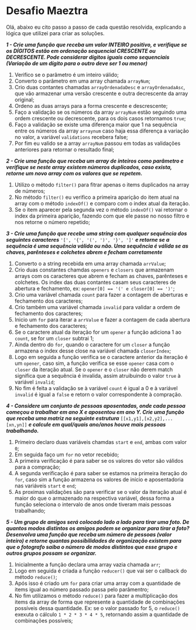 
# Desafio Maeztra

Olá, abaixo eu cito passo a passo de cada questão resolvida, explicando a lógica que utilizei para criar as soluções.

***1 - Crie uma função que receba um valor INTEIRO positivo, e verifique se os DÍGITOS estão em ordenação sequencial CRESCENTE ou DECRESCENTE. Pode considerar dígitos iguais como sequenciais (Variação de um dígito para o outro deve ser 1 ou menor)***

1. Verifico se o parâmetro é um inteiro válido;
2. Converto o parâmetro em uma array chamada `arrayNum`;
3. Crio duas contantes chamadas `arrayOrdenadaDesc` e `arrayOrdenadaAsc`, que vão armazenar uma versão crescente e outra decrescente da array original;
4. Ordeno as duas arrays para a forma crescente e descrescente;
5. Faço a validação se os números da array `arrayNum` estão seguindo uma ordem crescente ou decrescente, para os dois casos retornamos `true`;
6. Faço a validação se existe uma diferença maior que 1 na sequência entre os números da array `arraynum` caso haja essa diferença a variação no valor, a variável `validations` recebera false;
7. Por fim eu valido se a array `arrayNum` passou em todas as validações anteriores para retornar o resultado final;




***2 - Crie uma função que receba um array de inteiros como parâmetro e verifique se neste array existem números duplicados, caso exista, retorne um novo array com os valores que se repetem.***

1. Utilizo o método `filter()` para fitrar apenas o items duplicados na array de números;
2. No método `filter()` eu verifico a primeira aparição do item atual na array com o método `indexOf()` e comparo com o index atual da iteração.
3. Se o item aparecer pela segunda vez o método `indexOf()` vai retornar o index da primeira aparição, fazendo com que ele passe no nosso filtro e nos retorne o número repetido; 


***3 - Crie uma função que recebe uma string com qualquer sequência dos seguintes caracteres*** `'[', '{', '(', ')', '}', ']'` ***e retorne se a sequência é uma sequência válida ou não. Uma sequência é válida se as chaves, parênteses e colchetes abrem e fecham corretamente***

1. Converto o a string recebida em uma array chamada `arrValue`;
2. Crio duas constantes chamdas `openers` e `closers` que armazenam arrays com os caracteres que abrem e fecham as chaves, parênteses e colchetes. Os index das duas contantes casam seus caracteres de abertura e fechamento, ex: `opener[0] == '(' e closer[0] == ')'`;
3. Crio uma variável chamada `count` para fazer a contagem de aberturas e fechamento dos caracteres;
4. Crio também uma variável chamada `invalid` para validar a ordem de fechamento dos caracteres;
5. Inicio um `for` para iterar a `arrValue` e fazer a contagem de cada abertura e fechamento dos caracteres;
6. Se o caractere atual da iteração for um `opener` a função adiciona 1 ao `count`, se for um `closer` subtrai 1;
7. Ainda dentro do `for`, quando o caractere for um `closer` a função armazena o index desse close na variável chamada `closerIndex`;
8. Logo em seguida a função verifica se o caractere anterior da iteração é um `opener`, caso sim, a função verifica se esse `opener` casa com o `closer` da iteração atual. Se o `opener` e o `closer` não derem match significa que a sequência é invalida, assim atruibuindo o valor `true` à variável `invalid`;
9. No fim é feita a validação se à variável `count` é igual a 0 e à variável `invalid` é igual a `false` e retorn o valor correspondente à compração.  


***4 - Considere um conjunto de pessoas aposentadas, onde cada pessoa começou a trabalhar em ano X e aposentou em ano Y. Crie uma função que receba uma matriz na seguinte estrutura*** `[[x1,y1],[x2,y2],...[xn,yn]]` ***e calcule em qual/quais ano/anos houve mais pessoas trabalhando.***

1. Primeiro declaro duas variáveis chamdas `start` e `end`, ambas com valor `0`;
2. Em seguida faço um `for` no vetor recebido;
3. A primeira verificação é para saber se os valores do vetor são válidos para a compração;
4. A segunda verificação é para saber se estamos na primeira iteração do `for`, caso sim a função armazena os valores de início e aposentadoria nas variáveis `start` e `end`;
5. As proximas validações são para verificar se o valor da iteração atual é maior do que o armazenado na respectiva variável, dessa forma a função seleciona o intervalo de anos onde tiveram mais pessoas trabalhando;

***5 - Um grupo de amigos será colocado lado a lado para tirar uma foto. De quantos modos distintos os amigos podem se organizar para tirar a foto? Desenvolva uma função que receba um número de pessoas (valor inteiro) e retorne quantas possibilidades de organização existem para que o fotografo saiba o número de modos distintos que esse grupo e outros grupos possam se organizar.***

1. Inicialmente a função declara uma array vazia chamada `arr`;
2. Logo em seguida é criada a função `reducer()` que vai ser o callback do método `reduce()`; 
3. Após isso é criado um `for` para criar uma array com a quantidade de items igual ao número passado passa pelo parâmentro;
4. No fim utilizamos o método `reduce()` para fazer a multiplicação dos items da array de forma que represente a quantidade de combinações possíveis dessa quantidade. Ex: se o valor passado for 5, o `reduce()` exexuta o cálculo `1 * 2 * 3 * 4 * 5`, retornando assim a quantidade de combinações possíveis;